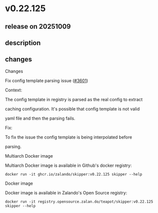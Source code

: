 # v0.22.125

## release on 20251009
## description
## changes
Changes

Fix config template parsing issue (<a class="issue-link js-issue-link" data-error-text="Failed to load title" data-id="3358752377" data-permission-text="Title is private" data-url="https://github.com/zalando/skipper/issues/3601" data-hovercard-type="pull_request" data-hovercard-url="/zalando/skipper/pull/3601/hovercard" href="https://github.com/zalando/skipper/pull/3601">#3601</a>)

Context:  

The config template in registry is parsed as the real config to extract  

caching configuration. It's possible that config template is not valid  

yaml file and then the parsing fails.

Fix:  

To fix the issue the config template is being interpolated before  

parsing.

Multiarch Docker image

Multiarch Docker image is available in Github's docker registry:

    docker run -it ghcr.io/zalando/skipper:v0.22.125 skipper --help

Docker image

Docker image is available in Zalando's Open Source registry:

    docker run -it registry.opensource.zalan.do/teapot/skipper:v0.22.125 skipper --help


